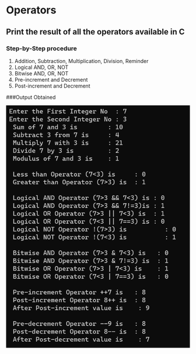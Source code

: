 # Operators 

## Print the result of all the operators available in C

### Step-by-Step procedure 
1. Addition, Subtraction, Multiplication, Division, Reminder 
2. Logical AND, OR, NOT
3. Bitwise AND, OR, NOT
4. Pre-increment and Decrement 
5. Post-increment and Decrement
    
###Output Obtained

![Test_Image_1](Operators.png)
